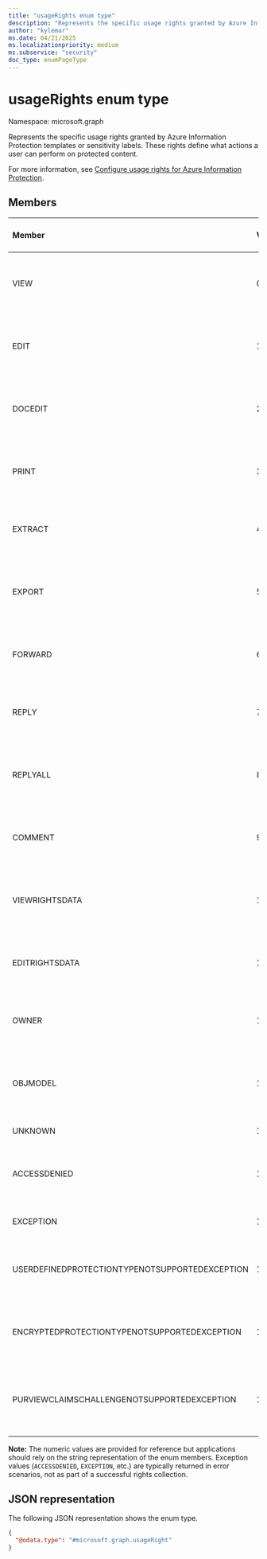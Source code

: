 ```yaml
---
title: "usageRights enum type"
description: "Represents the specific usage rights granted by Azure Information Protection templates or sensitivity labels."
author: "kylemar"
ms.date: 04/21/2025
ms.localizationpriority: medium
ms.subservice: "security"
doc_type: enumPageType
---
```


# usageRights enum type

Namespace: microsoft.graph

Represents the specific usage rights granted by Azure Information Protection templates or sensitivity labels. These rights define what actions a user can perform on protected content.

For more information, see [Configure usage rights for Azure Information Protection](/azure/information-protection/configure-usage-rights).

## Members

| Member      | Value | Description                                                                                   | Common roles mapping |
| :---------- | :---- | :-------------------------------------------------------------------------------------------- | :------------------- |
| VIEW        | 0     | Allows the user to open and read the protected content. Required for almost all other rights. | All                  |
| EDIT        | 1     | Allows the user to modify the content. Implies VIEW.                                          | Reviewer, Co-Author, Co-Owner, Owner |
| DOCEDIT     | 2     | Allows the user to modify the content (often synonymous with EDIT). Implies VIEW.             | Reviewer, Co-Author, Co-Owner, Owner |
| PRINT       | 3     | Allows the user to print the content. Implies VIEW.                                           | Reviewer, Co-Author, Co-Owner, Owner |
| EXTRACT     | 4     | Allows the user to copy content from the protected document. Implies VIEW.                    | Co-Author, Co-Owner, Owner |
| EXPORT      | 5     | Allows the user to save the content in an unprotected format or remove protection. Implies EDIT and EXTRACT. | Co-Owner, Owner    |
| FORWARD     | 6     | Allows the user to forward protected email. Implies REPLY and REPLYALL.                      | Co-Author, Co-Owner, Owner |
| REPLY       | 7     | Allows the user to reply to protected email.                                                  | Reviewer, Co-Author, Co-Owner, Owner |
| REPLYALL    | 8     | Allows the user to reply-all to protected email. Implies REPLY.                               | Reviewer, Co-Author, Co-Owner, Owner |
| COMMENT     | 9     | Allows the user to add comments to the content (specific to certain applications).            | Reviewer, Co-Author, Co-Owner, Owner |
| VIEWRIGHTSDATA | 10   | Allows the user to view the permissions applied to the content. Implies VIEW.                 | All                  |
| EDITRIGHTSDATA | 11   | Allows the user to change the permissions applied to the content. Implies VIEWRIGHTSDATA.    | Co-Owner, Owner    |
| OWNER       | 12    | Grants the user all rights, including the ability to change permissions.                      | Owner                |
| OBJMODEL    | 13    | Allows programmatic access to the content (for example, via application add-ins). Implies VIEW.      | All                  |
| UNKNOWN     | 14    | An unknown or unsupported right.                                                              | N/A                  |
| ACCESSDENIED| 15    | Indicates the user was explicitly denied access (typically returned as an error, not a right).| N/A                  |
| EXCEPTION   | 16    | Indicates an error occurred while retrieving rights.                                          | N/A                  |
| USERDEFINEDPROTECTIONTYPENOTSUPPORTEDEXCEPTION | 17 | Error: Rights check failed because the label uses user-defined permissions (UDP). | N/A                  |
| ENCRYPTEDPROTECTIONTYPENOTSUPPORTEDEXCEPTION   | 18 | Error: Rights check failed because the label uses unsupported encryption (for example, DKE). | N/A                  |
| PURVIEWCLAIMSCHALLENGENOTSUPPORTEDEXCEPTION    | 19 | Error: Rights check requires Conditional Access claims challenge, not supported by the caller. | N/A                  |

**Note:** The numeric values are provided for reference but applications should rely on the string representation of the enum members. Exception values (`ACCESSDENIED`, `EXCEPTION`, etc.) are typically returned in error scenarios, not as part of a successful rights collection.

## JSON representation

The following JSON representation shows the enum type.
<!-- {
  "blockType": "resource",
  "@odata.type": "microsoft.graph.usageRight"
} -->
```json
{
  "@odata.type": "#microsoft.graph.usageRight"
}
```

